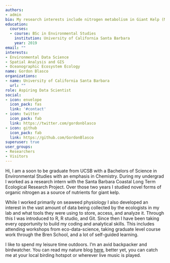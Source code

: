 ```yaml
---
authors:
- admin
bio: My research interests include nitrogen metabolism in Giant Kelp (Macrocystis pyrifera). 
education:
  courses:
  - course: BSc in Environmental Studies
    institution: University of California Santa Barbara
    year: 2019
email: ""
interests:
- Environmental Data Science
- Spatial Analysis and GIS
- Oceanographic Ecosystem Ecology
name: Gordon Blasco
organizations:
- name: University of California Santa Barbara
  url: ""
role: Aspiring Data Scientist
social:
- icon: envelope
  icon_pack: fas
  link: '#contact'
- icon: twitter
  icon_pack: fab
  link: https://twitter.com/gordonblasco
- icon: github
  icon_pack: fab
  link: https://github.com/GordonBlasco
superuser: true
user_groups:
- Researchers
- Visitors
---
```


Hi, I am a soon to be graduate from UCSB with a Bachelors of Science in Environmental Studies with an emphasis in Chemistry. During my undergrad I worked as a research intern with the Santa Barbara Coastal Long Term Ecological Research Project. Over those two years I studied novel forms of organic nitrogen as a source of nutrients for giant kelp. 

While I worked primarily on seaweed physiology I also developed an interest in the vast amount of data being collected by the  ecologists in my lab and what tools they were using to store, access, and analyze it. Through this I was introduced to R, R studio, and Git. Since then I have been taking every opportunity to build my coding and analytical skills. This includes attending workshops from eco-data-science, taking graduate level course work through the Bren School, and a lot of self-guided learning. 

I like to spend my leisure time outdoors. I’m an avid backpacker and birdwatcher. You can read my nature blog <a href="https://overnightnaturalist.com">here</a>, better yet, you can catch me at your local birding hotspot or wherever live music is played. 

